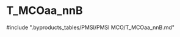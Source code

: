 # T_MCOaa_nnB

<!-- ATTENTION : Ne pas supprimer ou modifier la ligne ci-dessous -->
#include ".byproducts_tables/PMSI/PMSI MCO/T_MCOaa_nnB.md"
<!-- ATTENTION : Ne pas supprimer ou modifier la ligne ci-dessus -->
